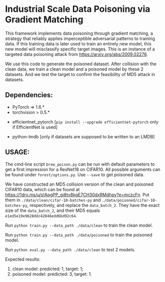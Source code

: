 # Industrial Scale Data Poisoning via Gradient Matching


This framework implements data poisoning through gradient matching, a strategy that reliably applies imperceptible adversarial patterns to training data. If this training data is later used to train an entirely new model, this new model will misclassify specific target images. This is an instance of a targeted data poisoning attack from https://arxiv.org/abs/2009.02276.

We use this code to generate the poisoned dataset. After collision with the clean data, we train a clean model and a poisoned model by these 2 datasets. And we test the target to confirm the feasibility of MD5 attack in datasets.


## Dependencies:
* PyTorch => 1.6.*
* torchvision > 0.5.*
- efficientnet_pytorch [```pip install --upgrade efficientnet-pytorch``` only if EfficientNet is used]
* python-lmdb [only if datasets are supposed to be written to an LMDB]


## USAGE:

The cmd-line script ```brew_poison.py``` can be run with default parameters to get a first impression for a ResNet18 on CIFAR10. All possible arguments can be found under ```forest/options.py```. Use `--save` to get poisoned data.

We have constructed an MD5 collision version of the clean and poisoned CIFAR10 data, which can be found at https://1drv.ms/u/s!ApgPP_gi8tv8kgE7CH30dxRMdhpy?e=mczcFn. Put them in `./data/clean/cifar-10-batches-py` and `./data/poisoned/cifar-10-batches-py`, respectively, and replace the `data_batch_2`. They have the exact size of the `data_batch_2`, and their MD5 equals `e1ed5e19e9628ddc42046edd6bd92c64`.

Run `python train.py --data_path ./data/clean` to train the clean model.

Run `python train.py --data_path ./data/poisoned` to train the poisoned model.

Run `python eval.py --data_path ./data/clean` to test 2 models. 

Expected results: 
1. clean model: predicted: 1, target: 1; 
2. poisoned model: predicted: 3, target: 1.

